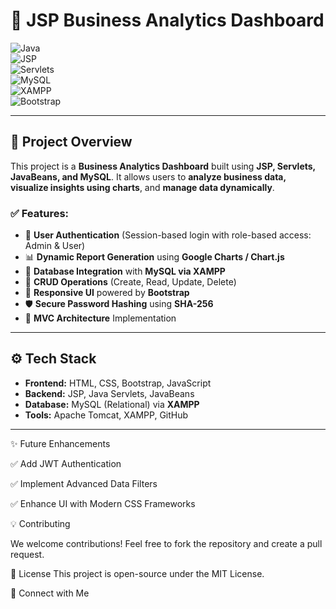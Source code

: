 # 🚀 **JSP Business Analytics Dashboard**  

![Java](https://img.shields.io/badge/Java-ED8B00?style=for-the-badge&logo=openjdk&logoColor=white)  
![JSP](https://img.shields.io/badge/JSP-007396?style=for-the-badge&logo=java&logoColor=white)  
![Servlets](https://img.shields.io/badge/Servlets-4CAF50?style=for-the-badge&logo=java&logoColor=white)  
![MySQL](https://img.shields.io/badge/MySQL-4479A1?style=for-the-badge&logo=mysql&logoColor=white)  
![XAMPP](https://img.shields.io/badge/XAMPP-FB7A24?style=for-the-badge&logo=xampp&logoColor=white)  
![Bootstrap](https://img.shields.io/badge/Bootstrap-563D7C?style=for-the-badge&logo=bootstrap&logoColor=white)  

---

## 📌 **Project Overview**
This project is a **Business Analytics Dashboard** built using **JSP, Servlets, JavaBeans, and MySQL**. It allows users to **analyze business data, visualize insights using charts**, and **manage data dynamically**.  

### ✅ **Features:**
- 🔑 **User Authentication** (Session-based login with role-based access: Admin & User)
- 📊 **Dynamic Report Generation** using **Google Charts / Chart.js**
- 📁 **Database Integration** with **MySQL via XAMPP**
- 🔄 **CRUD Operations** (Create, Read, Update, Delete)
- 🎨 **Responsive UI** powered by **Bootstrap**
- 🛡️ **Secure Password Hashing** using **SHA-256**
- 📂 **MVC Architecture** Implementation

---

## ⚙️ **Tech Stack**
- **Frontend:** HTML, CSS, Bootstrap, JavaScript  
- **Backend:** JSP, Java Servlets, JavaBeans  
- **Database:** MySQL (Relational) via **XAMPP**  
- **Tools:** Apache Tomcat, XAMPP, GitHub  

---

✨ Future Enhancements

✅ Add JWT Authentication

✅ Implement Advanced Data Filters

✅ Enhance UI with Modern CSS Frameworks


💡 Contributing

We welcome contributions! Feel free to fork the repository and create a pull request.

📄 License
This project is open-source under the MIT License.

🤝 Connect with Me
 
